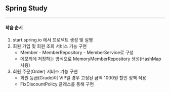 ## Spring Study

---
#### 학습 순서 
1. start.spring.io 에서 프로젝트 생성 및 실행
2. 회원 가입 및 회원 조회 서비스 기능 구현
   - Member - MemberRepository - MemberService로 구성
   - 메모리에 저장하는 방식으로 MemoryMemberRepository 생성(HashMap 사용)
3. 회원 주문(Order) 서비스 기능 구현 
   - 회원 등급(Grade)이 VIP일 경우 고정된 금액 1000원 할인 정책 적용
   - FixDiscountPolicy 클래스를 통해 구현